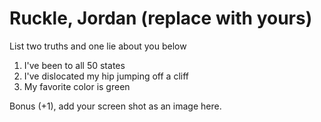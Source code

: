 # Ruckle, Jordan (replace with yours)
List two truths and one lie about you below

1. I've been to all 50 states
2. I've dislocated my hip jumping off a cliff
3. My favorite color is green


Bonus (+1), add your screen shot as an image here.
